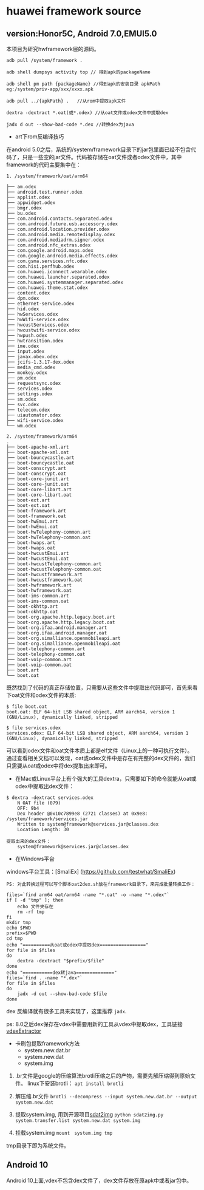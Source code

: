 # huawei framework source

## version:Honor5C, Android 7.0,EMUI5.0
本项目为研究hwframework层的源码。

```
adb pull /system/framework .

adb shell dumpsys activity top // 得到apk的packageName

adb shell pm path {packageName} //得到apk的安装目录 apkPath eg:/system/priv-app/xxx/xxxx.apk

adb pull ../{apkPath} .   //从rom中提取apk文件

dextra -dextract *.oat(或*.odex) //从oat文件或odex文件中提取dex

jadx d out --show-bad-code *.dex //转换dex为java
```
* art下rom反编译技巧
 
在android 5.0之后，系统的/system/framework目录下的jar包里面已经不包含代码了，只是一些空的jar文件。代码被存储在oat文件或者odex文件中，其中framework的代码主要集中在：

```
1. /system/framework/oat/arm64

├── am.odex
├── android.test.runner.odex
├── applist.odex
├── appwidget.odex
├── bmgr.odex
├── bu.odex
├── com.android.contacts.separated.odex
├── com.android.future.usb.accessory.odex
├── com.android.location.provider.odex
├── com.android.media.remotedisplay.odex
├── com.android.mediadrm.signer.odex
├── com.android.nfc_extras.odex
├── com.google.android.maps.odex
├── com.google.android.media.effects.odex
├── com.gsma.services.nfc.odex
├── com.hisi.perfhub.odex
├── com.huawei.iconnect.wearable.odex
├── com.huawei.launcher.separated.odex
├── com.huawei.systemmanager.separated.odex
├── com.huawei.theme.stat.odex
├── content.odex
├── dpm.odex
├── ethernet-service.odex
├── hid.odex
├── hwServices.odex
├── hwWifi-service.odex
├── hwcustServices.odex
├── hwcustwifi-service.odex
├── hwpush.odex
├── hwtransition.odex
├── ime.odex
├── input.odex
├── javax.obex.odex
├── jcifs-1.3.17-dex.odex
├── media_cmd.odex
├── monkey.odex
├── pm.odex
├── requestsync.odex
├── services.odex
├── settings.odex
├── sm.odex
├── svc.odex
├── telecom.odex
├── uiautomator.odex
├── wifi-service.odex
└── wm.odex

2. /system/framework/arm64
.
├── boot-apache-xml.art
├── boot-apache-xml.oat
├── boot-bouncycastle.art
├── boot-bouncycastle.oat
├── boot-conscrypt.art
├── boot-conscrypt.oat
├── boot-core-junit.art
├── boot-core-junit.oat
├── boot-core-libart.art
├── boot-core-libart.oat
├── boot-ext.art
├── boot-ext.oat
├── boot-framework.art
├── boot-framework.oat
├── boot-hwEmui.art
├── boot-hwEmui.oat
├── boot-hwTelephony-common.art
├── boot-hwTelephony-common.oat
├── boot-hwaps.art
├── boot-hwaps.oat
├── boot-hwcustEmui.art
├── boot-hwcustEmui.oat
├── boot-hwcustTelephony-common.art
├── boot-hwcustTelephony-common.oat
├── boot-hwcustframework.art
├── boot-hwcustframework.oat
├── boot-hwframework.art
├── boot-hwframework.oat
├── boot-ims-common.art
├── boot-ims-common.oat
├── boot-okhttp.art
├── boot-okhttp.oat
├── boot-org.apache.http.legacy.boot.art
├── boot-org.apache.http.legacy.boot.oat
├── boot-org.ifaa.android.manager.art
├── boot-org.ifaa.android.manager.oat
├── boot-org.simalliance.openmobileapi.art
├── boot-org.simalliance.openmobileapi.oat
├── boot-telephony-common.art
├── boot-telephony-common.oat
├── boot-voip-common.art
├── boot-voip-common.oat
├── boot.art
└── boot.oat
```

既然找到了代码的真正存储位置，只需要从这些文件中提取出代码即可，首先来看下oat文件和odex文件的本质:

```
$ file boot.oat 
boot.oat: ELF 64-bit LSB shared object, ARM aarch64, version 1 (GNU/Linux), dynamically linked, stripped

$ file services.odex 
services.odex: ELF 64-bit LSB shared object, ARM aarch64, version 1 (GNU/Linux), dynamically linked, stripped
```

可以看到odex文件和oat文件本质上都是elf文件（Linux上的一种可执行文件）。通过查看相关文档可以发现，oat或odex文件中是存在有完整的dex文件的，我们只需要从oat或odex中将dex提取出来即可。

* 在Mac或Linux平台上有个强大的工具dextra，只需要如下的命令就能从oat或odex中提取出dex文件：

```	
$ dextra -dextract services.odex 
	N OAT file (079)
	OFF: 9b4
	Dex header @0x10c7899e8 (2721 classes) at 0x9e8: /system/framework/services.jar
 	Written to system@framework@services.jar@classes.dex
	Location Length: 30
	
提取出来的dex文件：
	system@framework@services.jar@classes.dex
```

* 在Windows平台

windows平台工具：[SmaliEx] (https://github.com/testwhat/SmaliEx)
	
	PS: 对此转换过程可以写个脚本oat2dex.sh放在framework目录下，来完成批量转换工作：
	
	files=`find arm64 oat/arm64 -name "*.oat" -o -name "*.odex"`
	if [ -d "tmp" ]; then
		echo 文件夹存在
		rm -rf tmp
	fi
	mkdir tmp
	echo $PWD
	prefix=$PWD
	cd tmp
	echo "==========从oat或odex中提取dex================="
	for file in $files
	do
		dextra -dextract "$prefix/$file"
	done
	echo "===========dex转java=============="
	files=`find . -name "*.dex"`
	for file in $files
	do
	    jadx -d out --show-bad-code $file
	done
dex 反编译就有很多工具来实现了，这里推荐 `jadx`.

ps: 8.0之后dex保存在vdex中需要用新的工具从vdex中提取dex，工具链接[vdexExtractor](https://github.com/anestisb/vdexExtractor)

* 卡刷包提取framework方法
	- system.new.dat.br 
	- system.new.dat
	- system.img

1. .br文件是google的压缩算法brotli压缩之后的产物，需要先解压缩得到原始文件。
linux下安装brotli：
`apt install brotli`

2. 解压缩.br文件
`brotli --decompress --input system.new.dat.br --output system.new.dat`

3. 提取system.img, 用到开源项目[sdat2img](https://github.com/xpirt/sdat2img)
`python sdat2img.py system.transfer.list system.new.dat system.img`

4. 挂载system.img
`mount　system.img tmp`

tmp目录下即为系统文件。

## Android 10
Android 10上面,vdex不包含dex文件了，dex文件存放在原apk中或者jar包中。